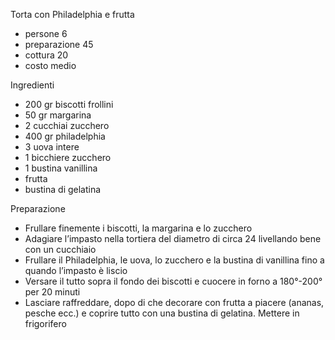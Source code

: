 Torta con Philadelphia e frutta

- persone 6
- preparazione 45
- cottura 20
- costo medio

Ingredienti

- 200 gr biscotti frollini
- 50 gr margarina
- 2 cucchiai zucchero
- 400 gr philadelphia
- 3 uova intere
- 1 bicchiere zucchero
- 1 bustina vanillina
- frutta
- bustina di gelatina

Preparazione

- Frullare finemente i biscotti, la margarina e lo zucchero
- Adagiare l’impasto nella tortiera del diametro di circa 24 livellando bene con un cucchiaio
- Frullare il Philadelphia, le uova, lo zucchero e la bustina di vanillina fino a quando l’impasto è liscio
- Versare il tutto sopra il fondo dei biscotti e cuocere in forno a 180°-200° per 20 minuti
- Lasciare raffreddare, dopo di che decorare con frutta a piacere (ananas, pesche ecc.) e coprire tutto con una bustina di gelatina. Mettere in frigorifero
